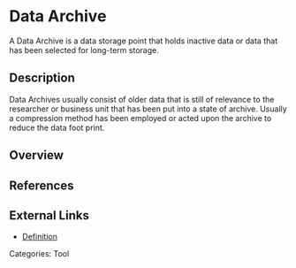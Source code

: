 # Data Archive #
A Data Archive is a data storage point that holds inactive data or data that has been selected for long-term storage.  
## Description ##
Data Archives usually consist of older data that is still of relevance to the researcher or business unit that has been put into a state of archive.  Usually a compression method has been employed or acted upon the archive to reduce the data foot print.      
## Overview ##



## References ##


## External Links ##
* [Definition](http://www.dictionary.com/browse/archiving)

Categories: Tool
